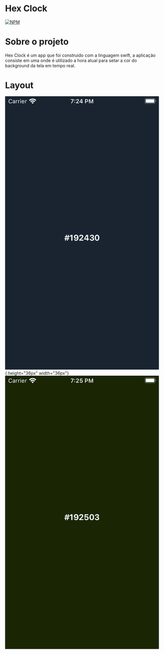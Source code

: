 # Hex Clock
[![NPM](https://img.shields.io/npm/l/react)](https://github.com/Gustavo-Gabriel/HexClock/blob/master/LICENSE)

# Sobre o projeto
Hex Clock é um app que foi construido com a linguagem swift, a aplicação consiste em uma onde é utilizado a hora atual para setar a cor do background da tela em tempo real.

# Layout
![Mobile 1](https://github.com/Gustavo-Gabriel/HexClock/blob/master/Assets/antes.png){:height="36px" width="36px"} ![Mobile 1](https://github.com/Gustavo-Gabriel/HexClock/blob/master/Assets/depois.png)
